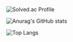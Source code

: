 
  <img src="http://mazassumnida.wtf/api/v2/generate_badge?boj=doctorsean" alt="Solved.ac Profile" />

 
![Anurag's GitHub stats](https://github-readme-stats.vercel.app/api?username=kimyounghee425&show_icons=true&theme=스타일)

![Top Langs](https://github-readme-stats.vercel.app/api/top-langs/?username=kimyounghee425&layout=compact&theme=tokyonight)

